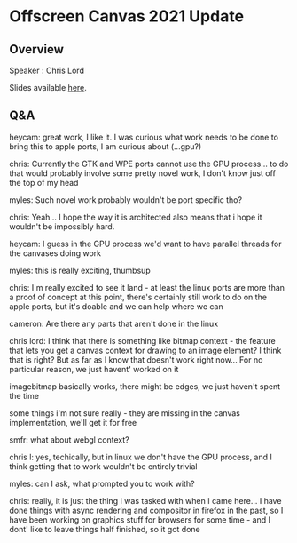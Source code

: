# Offscreen Canvas 2021 Update

## Overview

Speaker : Chris Lord

Slides available [here](https://cloud.igalia.com/s/GLHpqd5Y87tB4QY).

## Q&A

heycam: great work, I like it. I was curious what work needs to be done to bring this to apple ports, I am curious about (...gpu?)

chris: Currently the GTK and WPE ports cannot use the GPU process... to do that would probably involve some pretty novel work, I don't know just off the top of my head

myles: Such novel work probably wouldn't be port specific tho?

chris: Yeah... I hope the way it is architected also means that i hope it wouldn't be impossibly hard.

heycam: I guess in the GPU process we'd want to have parallel threads for the canvases doing work

myles: this is really exciting, thumbsup

chris: I'm really excited to see it land - at least the linux ports are more than a proof of concept at this point, there's certainly still work to do on the apple ports, but it's doable and we can help where we can

cameron: Are there any parts that aren't done in the linux

chris lord: I think that there is something like bitmap context - the feature that lets you get a canvas context for drawing to an image element? I think that is right? But as far as I know that doesn't work right now... For no particular reason, we just havent' worked on it

imagebitmap basically works, there might be edges, we just haven't spent the time

some things i'm not sure really - they are missing in the canvas implementation, we'll get it for free

smfr: what about webgl context?

chris l: yes, techically, but in linux we don't have the GPU process, and I think getting that to work wouldn't be entirely trivial

myles: can I ask, what prompted you to work with?

chris: really, it is just the thing I was tasked with when I came here... I have done things with async rendering and compositor in firefox in the past, so I have been working on graphics stuff for browsers for some time - and I dont' like to leave things half finished, so it got done
